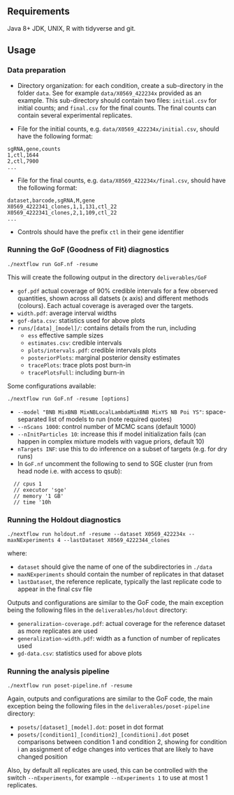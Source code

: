 Requirements
------------

Java 8+ JDK, UNIX, R with tidyverse and git.


Usage
-----

### Data preparation

- Directory organization: for each condition, create a sub-directory in the folder ``data``. See for example ``data/X0569_422234x`` provided as an example. This sub-directory should contain two files: ``initial.csv`` for initial counts; and ``final.csv`` for the final counts. The final counts can contain several experimental replicates. 


- File for the initial counts, e.g. ``data/X0569_422234x/initial.csv``, should have the following format:

```
sgRNA,gene,counts
1,ctl,1644
2,ctl,7900
...
```

- File for the final counts, e.g. ``data/X0569_422234x/final.csv``, should have the following format:

```
dataset,barcode,sgRNA,M,gene
X0569_4222341_clones,1,1,131,ctl_22
X0569_4222341_clones,2,1,109,ctl_22
...
```

- Controls should have the prefix ``ctl`` in their gene identifier


### Running the GoF (Goodness of Fit) diagnostics

```
./nextflow run GoF.nf -resume 
```

This will create the following output in the directory ``deliverables/GoF``

- ``gof.pdf`` actual coverage of 90% credible intervals for a few observed quantities, shown across all datsets (x axis) and different methods (colours). Each actual coverage is averaged over the targets. 
- ``width.pdf``: average interval widths
- ``gof-data.csv``: statistics used for above plots
- ``runs/[data]_[model]/``: contains details from the run, including
    - ``ess`` effective sample sizes
    - ``estimates.csv``: credible intervals
    - ``plots/intervals.pdf``: credible intervals plots
    - ``posteriorPlots``: marginal posterior density estimates
    - ``tracePlots``: trace plots post burn-in
    - ``tracePlotsFull``: including burn-in

Some configurations available:

```
./nextflow run GoF.nf -resume [options]
```

- ``--model "BNB MixBNB MixNBLocalLambdaMixBNB MixYS NB Poi YS"``: space-separated list of models to run (note required quotes)
- ``--nScans 1000``: control number of MCMC scans (default 1000)
- ``--nInitParticles 10``: increase this if model initialization fails (can happen in complex mixture models with vague priors, default 10)
- ``nTargets INF``: use this to do inference on a subset of targets (e.g. for dry runs)
- In ``GoF.nf`` uncomment the following to send to SGE cluster (run from head node i.e. with access to qsub):

```
  // cpus 1
  // executor 'sge'
  // memory '1 GB'
  // time '10h
```


### Running the Holdout diagnostics

```
./nextflow run holdout.nf -resume --dataset X0569_422234x --maxNExperiments 4 --lastDataset X0569_4222344_clones
```

where:

- ``dataset`` should give the name of one of the subdirectories in ``./data``
- ``maxNExperiments`` should contain the number of replicates in that dataset
- ``lastDataset``, the reference replicate, typically the last replicate code to appear in the final csv file

Outputs and configurations are similar to the GoF code, the main exception being the following files in the ``deliverables/holdout`` directory:

- ``generalization-coverage.pdf``: actual coverage for the reference dataset as more replicates are used
- ``generalization-width.pdf``: width as a function of number of replicates used
- ``gd-data.csv``: statistics used for above plots


### Running the analysis pipeline


```
./nextflow run poset-pipeline.nf -resume
```

Again, outputs and configurations are similar to the GoF code, the main exception being the following files in the ``deliverables/poset-pipeline`` directory:

- ``posets/[dataset]_[model].dot``: poset in dot format
- ``posets/[condition1]_[condition2]_[conditioni].dot`` poset comparisons between condition 1 and condition 2, showing for condition i an assignment of edge changes into vertices that are likely to have changed position

Also, by default all replicates are used, this can be controlled with the switch ``--nExperiments``, for example ``--nExperiments 1`` to use at most 1 replicates.
